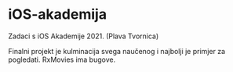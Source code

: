 # iOS-akademija
Zadaci s iOS Akademije 2021. (Plava Tvornica)

Finalni projekt je kulminacija svega naučenog i najbolji je primjer za pogledati.
RxMovies ima bugove.
